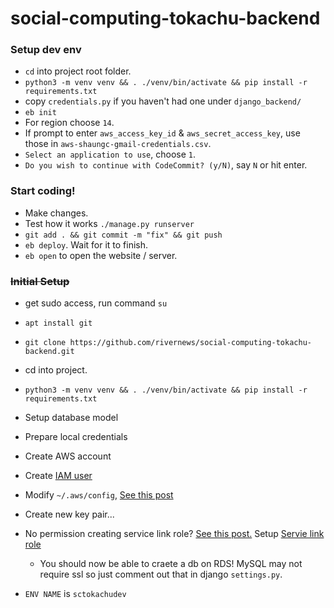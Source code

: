 # social-computing-tokachu-backend

### Setup dev env

- `cd` into project root folder.
- `python3 -m venv venv && . ./venv/bin/activate && pip install -r requirements.txt`
- copy `credentials.py` if you haven't had one under `django_backend/`
- `eb init`
- For region choose `14`.
- If prompt to enter `aws_access_key_id` & `aws_secret_access_key`, use those in `aws-shaungc-gmail-credentials.csv`.
- `Select an application to use`, choose `1`.
- `Do you wish to continue with CodeCommit? (y/N)`, say `N` or hit enter.

### Start coding!

- Make changes.
- Test how it works `./manage.py runserver`
- `git add . && git commit -m "fix" && git push`
- `eb deploy`. Wait for it to finish. 
- `eb open` to open the website / server.

### ~~Initial Setup~~

- get sudo access, run command `su`
- `apt install git`
- `git clone https://github.com/rivernews/social-computing-tokachu-backend.git`
- cd into project.
- `python3 -m venv venv && . ./venv/bin/activate && pip install -r requirements.txt`

- Setup database model

- Prepare local credentials
- Create AWS account
- Create [IAM user](http://www.1strategy.com/blog/2017/05/23/tutorial-django-elastic-beanstalk/)
- Modify `~/.aws/config`, [See this post](https://stackoverflow.com/questions/29190202/how-to-change-the-aws-account-using-the-elastic-beanstalk-cli)

- Create new key pair...
- No permission creating service link role? [See this post.](https://www.reddit.com/r/aws/comments/97q92g/aws_educate_how_to_create_rds_instance/) Setup [Servie link role](https://docs.aws.amazon.com/IAM/latest/UserGuide/using-service-linked-roles.html)
  - You should now be able to craete a db on RDS! MySQL may not require ssl so just comment out that in django `settings.py`.

- `ENV NAME` is `sctokachudev`